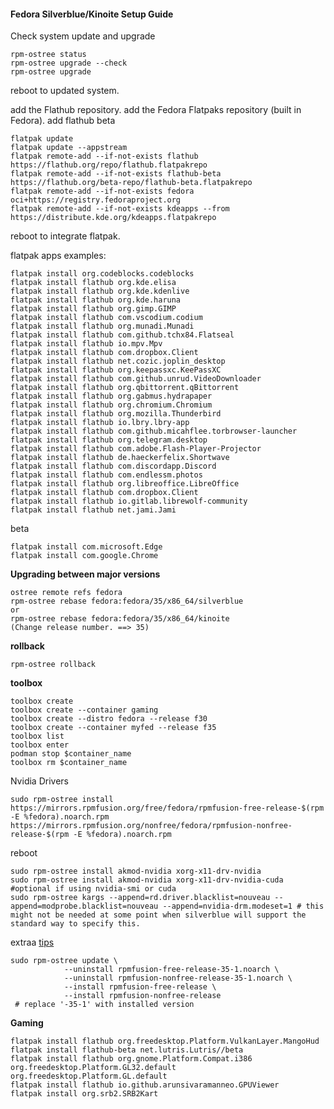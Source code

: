 #### Fedora Silverblue/Kinoite Setup Guide

Check system update and upgrade
```
rpm-ostree status
rpm-ostree upgrade --check
rpm-ostree upgrade
```
reboot to updated system.

add the Flathub repository. add the Fedora Flatpaks repository (built in Fedora). add flathub beta
```
flatpak update
flatpak update --appstream
flatpak remote-add --if-not-exists flathub https://flathub.org/repo/flathub.flatpakrepo
flatpak remote-add --if-not-exists flathub-beta https://flathub.org/beta-repo/flathub-beta.flatpakrepo
flatpak remote-add --if-not-exists fedora oci+https://registry.fedoraproject.org
flatpak remote-add --if-not-exists kdeapps --from https://distribute.kde.org/kdeapps.flatpakrepo
```
reboot to integrate flatpak.

flatpak apps examples:
```
flatpak install org.codeblocks.codeblocks
flatpak install flathub org.kde.elisa
flatpak install flathub org.kde.kdenlive
flatpak install flathub org.kde.haruna
flatpak install flathub org.gimp.GIMP
flatpak install flathub com.vscodium.codium
flatpak install flathub org.munadi.Munadi
flatpak install flathub com.github.tchx84.Flatseal
flatpak install flathub io.mpv.Mpv
flatpak install flathub com.dropbox.Client
flatpak install flathub net.cozic.joplin_desktop
flatpak install flathub org.keepassxc.KeePassXC
flatpak install flathub com.github.unrud.VideoDownloader
flatpak install flathub org.qbittorrent.qBittorrent
flatpak install flathub org.gabmus.hydrapaper
flatpak install flathub org.chromium.Chromium
flatpak install flathub org.mozilla.Thunderbird
flatpak install flathub io.lbry.lbry-app
flatpak install flathub com.github.micahflee.torbrowser-launcher
flatpak install flathub org.telegram.desktop
flatpak install flathub com.adobe.Flash-Player-Projector
flatpak install flathub de.haeckerfelix.Shortwave
flatpak install flathub com.discordapp.Discord
flatpak install flathub com.endlessm.photos
flatpak install flathub org.libreoffice.LibreOffice
flatpak install flathub com.dropbox.Client
flatpak install flathub io.gitlab.librewolf-community
flatpak install flathub net.jami.Jami
```
beta
```
flatpak install com.microsoft.Edge
flatpak install com.google.Chrome
```

**Upgrading between major versions**
```
ostree remote refs fedora
rpm-ostree rebase fedora:fedora/35/x86_64/silverblue
or
rpm-ostree rebase fedora:fedora/35/x86_64/kinoite
(Change release number. ==> 35)
```
**rollback**
```
rpm-ostree rollback
```
**toolbox**
```
toolbox create
toolbox create --container gaming
toolbox create --distro fedora --release f30
toolbox create --container myfed --release f35
toolbox list
toolbox enter
podman stop $container_name
toolbox rm $container_name
```

Nvidia Drivers
```
sudo rpm-ostree install https://mirrors.rpmfusion.org/free/fedora/rpmfusion-free-release-$(rpm -E %fedora).noarch.rpm https://mirrors.rpmfusion.org/nonfree/fedora/rpmfusion-nonfree-release-$(rpm -E %fedora).noarch.rpm
```
reboot
```
sudo rpm-ostree install akmod-nvidia xorg-x11-drv-nvidia
sudo rpm-ostree install akmod-nvidia xorg-x11-drv-nvidia-cuda #optional if using nvidia-smi or cuda
sudo rpm-ostree kargs --append=rd.driver.blacklist=nouveau --append=modprobe.blacklist=nouveau --append=nvidia-drm.modeset=1 # this might not be needed at some point when silverblue will support the standard way to specify this.
```
extraa [tips](https://discussion.fedoraproject.org/t/simplifying-updates-for-rpm-fusion-packages-and-other-packages-shipping-their-own-rpm-repos/30364http:// "tip")
```
sudo rpm-ostree update \
            --uninstall rpmfusion-free-release-35-1.noarch \
            --uninstall rpmfusion-nonfree-release-35-1.noarch \
            --install rpmfusion-free-release \
            --install rpmfusion-nonfree-release
 # replace '-35-1' with installed version        
```

**Gaming**
```
flatpak install flathub org.freedesktop.Platform.VulkanLayer.MangoHud
flatpak install flathub-beta net.lutris.Lutris//beta
flatpak install flathub org.gnome.Platform.Compat.i386 org.freedesktop.Platform.GL32.default org.freedesktop.Platform.GL.default
flatpak install flathub io.github.arunsivaramanneo.GPUViewer
flatpak install org.srb2.SRB2Kart
```















